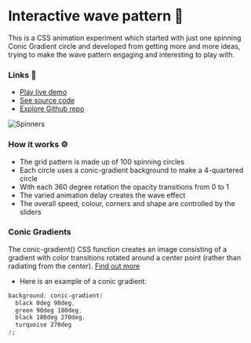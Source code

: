 # Interactive wave pattern 🍃

This is a CSS animation experiment which started with just one spinning Conic Gradient circle and developed from getting more and more ideas, trying to make the wave pattern engaging and interesting to play with.

### Links 🔗

+ [Play live demo](https://css-conic-gradient-wave-pattern.rolandjlevy.repl.co/)
+ [See source code](https://replit.com/@RolandJLevy/css-conic-gradient-wave-pattern)
+ [Explore Github repo](https://github.com/rolandjlevy/css-conic-gradient-wave-pattern)

![Spinners](https://raw.githubusercontent.com/rolandjlevy/css-conic-gradient-wave-pattern/master/images/spinner-wave-pattern.png)

### How it works ⚙️
- The grid pattern is made up of 100 spinning circles
- Each circle uses a conic-gradient background to make a 4-quartered circle
- With each 360 degree rotation the opacity transitions from 0 to 1
- The varied animation delay creates the wave effect
- The overall speed, colour, corners and shape are controlled by the sliders

### Conic Gradients
The conic-gradient() CSS function creates an image consisting of a gradient with color transitions rotated around a center point (rather than radiating from the center). [Find out more](https://developer.mozilla.org/en-US/docs/Web/CSS/conic-gradient())

- Here is an example of a conic gradient:
```css
background: conic-gradient( 
  black 0deg 90deg, 
  green 90deg 180deg, 
  black 180deg 270deg,
  turquoise 270deg
);
```